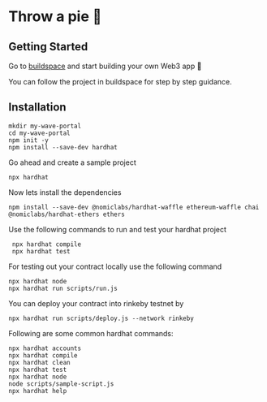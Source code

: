 # Throw a pie 🥧

## Getting Started

Go to [buildspace](https://buildspace.so/) and start building your own Web3 app 🤩

You can follow the project in buildspace for step by step guidance. 

## Installation

```shell
mkdir my-wave-portal
cd my-wave-portal
npm init -y
npm install --save-dev hardhat
```

Go ahead and create a sample project 
```shell
npx hardhat
```
Now lets install the dependencies 
```shell
npm install --save-dev @nomiclabs/hardhat-waffle ethereum-waffle chai @nomiclabs/hardhat-ethers ethers
```

Use the following commands to run and test your hardhat project
```shell
 npx hardhat compile
 npx hardhat test

```

For testing out your contract locally use the following command
```shell
npx hardhat node
npx hardhat run scripts/run.js  
```

You can deploy your contract into rinkeby testnet by
```shell
npx hardhat run scripts/deploy.js --network rinkeby    
```

Following are some common hardhat commands:

```shell
npx hardhat accounts
npx hardhat compile
npx hardhat clean
npx hardhat test
npx hardhat node
node scripts/sample-script.js
npx hardhat help
```


